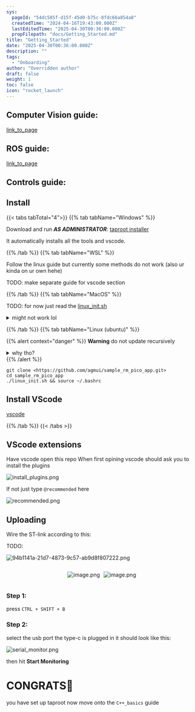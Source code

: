 ```yaml
---
sys:
  pageId: "54dc585f-d15f-45d0-b75c-8fdc66a854a8"
  createdTime: "2024-04-16T19:43:00.000Z"
  lastEditedTime: "2025-04-30T00:36:00.000Z"
  propFilepath: "docs/Getting_Started.md"
title: "Getting_Started"
date: "2025-04-30T00:36:00.000Z"
description: ""
tags:
  - "Onboarding"
author: "Overridden author"
draft: false
weight: 1
toc: false
icon: "rocket_launch"
---
```


## Computer Vision guide:

[link_to_page](86d45bc0-388b-4d26-8848-44f255f73d0e)

## ROS guide:

[link_to_page](3c76c1de-ec8f-46d6-8b0a-294005edc2d5)

## Controls guide:

## Install

{{< tabs tabTotal="4">}}
{{% tab tabName="Windows" %}}

Download and run _**AS ADMINISTRATOR**_: [taproot installer](https://github.com/Thornbots/TeachingFreshies/releases/tag/1.0)

It automatically installs all the tools and vscode.

{{% /tab %}}
{{% tab tabName="WSL" %}}

Follow the linux guide but currently some methods do not work (also ur kinda on ur own hehe)

TODO: make separate guide for vscode section

{{% /tab %}}
{{% tab tabName="MacOS" %}}

TODO: for now just read the [linux_init.sh](https://github.com/agmui/sample_rm_pico_app/blob/main/linux_init.sh)

<details>
<summary>might not work lol</summary>

`brew install libusb pkg-config`

Next install: [vscode](https://code.visualstudio.com/Download)

</details>

{{% /tab %}}
{{% tab tabName="Linux (ubuntu)" %}}

{{% alert context="danger" %}}
**Warning** do not update recursively
<details>
<summary>why tho?</summary>
There are some submodules that may go on for a while (like tinyusb) and I highly
recommend you don't need to get them.
If you want to see what submodules I update just look in `linux_init.sh`
</details>
{{% /alert %}}

```shell
git clone <https://github.com/agmui/sample_rm_pico_app.git>
cd sample_rm_pico_app
./linux_init.sh && source ~/.bashrc
```

## Install VScode

[vscode](https://code.visualstudio.com/Download)

{{% /tab %}}
{{< /tabs >}}

## VScode extensions

Have vscode open this repo
When first opining vscode should ask you to install the plugins

![install_plugins.png](https://prod-files-secure.s3.us-west-2.amazonaws.com/d518164a-d88e-44d1-a4ee-3adb3bd8bce0/89bd30f0-1825-4e77-867b-0a41ce370880/install_plugins.png?X-Amz-Algorithm=AWS4-HMAC-SHA256&X-Amz-Content-Sha256=UNSIGNED-PAYLOAD&X-Amz-Credential=ASIAZI2LB466WKIUFXE2%2F20250614%2Fus-west-2%2Fs3%2Faws4_request&X-Amz-Date=20250614T050847Z&X-Amz-Expires=3600&X-Amz-Security-Token=IQoJb3JpZ2luX2VjEDwaCXVzLXdlc3QtMiJIMEYCIQDvY0S83TkOQaFvY8P9hiM%2BeNCCkeLpyXiGcJmVy6x92AIhALOwcU77Pjr2m4KG6sFpIXAwOP20W6oCaIrLa7a%2F1vTjKv8DCCUQABoMNjM3NDIzMTgzODA1IgxiLMK9OgIsZCWMhvoq3ANggcwJgUf9PtcSnIyJ22EaDxg2GmyAVmdCkLa4egGnUwCc1VHxK6wSJQRyZRmHiKVHEGuh2iWiQpIuDJgDfDnMLtR2o5xu9BUMOSq4CL3hB13MAm3p09LYDfoyySaQ54PuDbzgimR%2FnknXmmzdIFIrzGiK4Rs0dBqBVDIVqYOQi0QXPE%2B9DhB%2Fgq1Z4eCqnPNVZ6QGv%2B4DpN26DFF2Yor5g%2BGTConRdMxLt408fpI%2BUUdSThxP6gu6u9rRbNnEKXJgFF%2F4veoWDvReHUqcwC5%2Fi1y18xgmOAg3reKNdrKd8%2BuQafRDQxBSNe7q3t%2FM55CxFIB2p8TYcj88CTjeNjxcOGWwzZQvA2dhtw%2BRLCMyxJQYwBLAgHTA17NvB4IZW07ZROGnxWHjdF4rObyNEI7d%2FlnqVdBmoTq2m%2FG4kT7L%2BoQagPwbEUc9itzJGzP0hLP1ncGZzKSmgWFn8GEalR9aZMFeCZe9dfOrWSIvH0DeQL3TdHqx%2Fsc80WbcVzfJsmaY6DwfGAfh1KZtDLUaR%2B%2F9ied67IRgX2gcMWWn47bCBiPKq6WJl3pFbuNCExXQ7BiRMbN7K2Yjv4JKOYSl6nAKP2ah%2BrjqFhFG%2BaKl7Y5I4l5p9%2FEnYhCksieQ5DCS7LPCBjqkAXULDaMPcMgNK%2BU%2BDfKIfWEEWCzBB%2F0klqsT1%2FlqOZMXy5NW%2FqgZ%2Bb6%2BFNrArVBQ2%2FFkC7gX4DU5tS8mNCcZjduzACeVExWuLnNDkt%2BswfqLYkwGmmEawVArhneimUu9IvaLQD1v%2FYhLWD43uWpyr2KwImrf5OSd8rwQIyCOmYNJsQbCAhKRbXkLvjxbBxDTkIs8Ph6SZgsbniWrUb9b0P3jxnqI&X-Amz-Signature=af8ac6110a05954c280f4b037f00c42fda234058b90b382d3dfa078bbb3c1d55&X-Amz-SignedHeaders=host&x-amz-checksum-mode=ENABLED&x-id=GetObject)

If not just type `@recommended` here  

![recommended.png](https://prod-files-secure.s3.us-west-2.amazonaws.com/d518164a-d88e-44d1-a4ee-3adb3bd8bce0/61e661e9-5d85-4dfc-be0d-8d2097a5e793/recommended.png?X-Amz-Algorithm=AWS4-HMAC-SHA256&X-Amz-Content-Sha256=UNSIGNED-PAYLOAD&X-Amz-Credential=ASIAZI2LB466WKIUFXE2%2F20250614%2Fus-west-2%2Fs3%2Faws4_request&X-Amz-Date=20250614T050847Z&X-Amz-Expires=3600&X-Amz-Security-Token=IQoJb3JpZ2luX2VjEDwaCXVzLXdlc3QtMiJIMEYCIQDvY0S83TkOQaFvY8P9hiM%2BeNCCkeLpyXiGcJmVy6x92AIhALOwcU77Pjr2m4KG6sFpIXAwOP20W6oCaIrLa7a%2F1vTjKv8DCCUQABoMNjM3NDIzMTgzODA1IgxiLMK9OgIsZCWMhvoq3ANggcwJgUf9PtcSnIyJ22EaDxg2GmyAVmdCkLa4egGnUwCc1VHxK6wSJQRyZRmHiKVHEGuh2iWiQpIuDJgDfDnMLtR2o5xu9BUMOSq4CL3hB13MAm3p09LYDfoyySaQ54PuDbzgimR%2FnknXmmzdIFIrzGiK4Rs0dBqBVDIVqYOQi0QXPE%2B9DhB%2Fgq1Z4eCqnPNVZ6QGv%2B4DpN26DFF2Yor5g%2BGTConRdMxLt408fpI%2BUUdSThxP6gu6u9rRbNnEKXJgFF%2F4veoWDvReHUqcwC5%2Fi1y18xgmOAg3reKNdrKd8%2BuQafRDQxBSNe7q3t%2FM55CxFIB2p8TYcj88CTjeNjxcOGWwzZQvA2dhtw%2BRLCMyxJQYwBLAgHTA17NvB4IZW07ZROGnxWHjdF4rObyNEI7d%2FlnqVdBmoTq2m%2FG4kT7L%2BoQagPwbEUc9itzJGzP0hLP1ncGZzKSmgWFn8GEalR9aZMFeCZe9dfOrWSIvH0DeQL3TdHqx%2Fsc80WbcVzfJsmaY6DwfGAfh1KZtDLUaR%2B%2F9ied67IRgX2gcMWWn47bCBiPKq6WJl3pFbuNCExXQ7BiRMbN7K2Yjv4JKOYSl6nAKP2ah%2BrjqFhFG%2BaKl7Y5I4l5p9%2FEnYhCksieQ5DCS7LPCBjqkAXULDaMPcMgNK%2BU%2BDfKIfWEEWCzBB%2F0klqsT1%2FlqOZMXy5NW%2FqgZ%2Bb6%2BFNrArVBQ2%2FFkC7gX4DU5tS8mNCcZjduzACeVExWuLnNDkt%2BswfqLYkwGmmEawVArhneimUu9IvaLQD1v%2FYhLWD43uWpyr2KwImrf5OSd8rwQIyCOmYNJsQbCAhKRbXkLvjxbBxDTkIs8Ph6SZgsbniWrUb9b0P3jxnqI&X-Amz-Signature=523e3c2f44bcc3ddb1b80b8ea6bec31e2c064fc0968ff7cf9e232ea6b9fd2992&X-Amz-SignedHeaders=host&x-amz-checksum-mode=ENABLED&x-id=GetObject)

## Uploading

Wire the ST-link according to this:

TODO:

![94b1141a-21d7-4873-9c57-ab9d8f807222.png](https://prod-files-secure.s3.us-west-2.amazonaws.com/d518164a-d88e-44d1-a4ee-3adb3bd8bce0/e5fad17d-ab82-4300-9f4c-505ab4b1202c/94b1141a-21d7-4873-9c57-ab9d8f807222.png?X-Amz-Algorithm=AWS4-HMAC-SHA256&X-Amz-Content-Sha256=UNSIGNED-PAYLOAD&X-Amz-Credential=ASIAZI2LB466WKIUFXE2%2F20250614%2Fus-west-2%2Fs3%2Faws4_request&X-Amz-Date=20250614T050847Z&X-Amz-Expires=3600&X-Amz-Security-Token=IQoJb3JpZ2luX2VjEDwaCXVzLXdlc3QtMiJIMEYCIQDvY0S83TkOQaFvY8P9hiM%2BeNCCkeLpyXiGcJmVy6x92AIhALOwcU77Pjr2m4KG6sFpIXAwOP20W6oCaIrLa7a%2F1vTjKv8DCCUQABoMNjM3NDIzMTgzODA1IgxiLMK9OgIsZCWMhvoq3ANggcwJgUf9PtcSnIyJ22EaDxg2GmyAVmdCkLa4egGnUwCc1VHxK6wSJQRyZRmHiKVHEGuh2iWiQpIuDJgDfDnMLtR2o5xu9BUMOSq4CL3hB13MAm3p09LYDfoyySaQ54PuDbzgimR%2FnknXmmzdIFIrzGiK4Rs0dBqBVDIVqYOQi0QXPE%2B9DhB%2Fgq1Z4eCqnPNVZ6QGv%2B4DpN26DFF2Yor5g%2BGTConRdMxLt408fpI%2BUUdSThxP6gu6u9rRbNnEKXJgFF%2F4veoWDvReHUqcwC5%2Fi1y18xgmOAg3reKNdrKd8%2BuQafRDQxBSNe7q3t%2FM55CxFIB2p8TYcj88CTjeNjxcOGWwzZQvA2dhtw%2BRLCMyxJQYwBLAgHTA17NvB4IZW07ZROGnxWHjdF4rObyNEI7d%2FlnqVdBmoTq2m%2FG4kT7L%2BoQagPwbEUc9itzJGzP0hLP1ncGZzKSmgWFn8GEalR9aZMFeCZe9dfOrWSIvH0DeQL3TdHqx%2Fsc80WbcVzfJsmaY6DwfGAfh1KZtDLUaR%2B%2F9ied67IRgX2gcMWWn47bCBiPKq6WJl3pFbuNCExXQ7BiRMbN7K2Yjv4JKOYSl6nAKP2ah%2BrjqFhFG%2BaKl7Y5I4l5p9%2FEnYhCksieQ5DCS7LPCBjqkAXULDaMPcMgNK%2BU%2BDfKIfWEEWCzBB%2F0klqsT1%2FlqOZMXy5NW%2FqgZ%2Bb6%2BFNrArVBQ2%2FFkC7gX4DU5tS8mNCcZjduzACeVExWuLnNDkt%2BswfqLYkwGmmEawVArhneimUu9IvaLQD1v%2FYhLWD43uWpyr2KwImrf5OSd8rwQIyCOmYNJsQbCAhKRbXkLvjxbBxDTkIs8Ph6SZgsbniWrUb9b0P3jxnqI&X-Amz-Signature=3047b1a1bd8cbb7205baaec43601266c339dd0010914fc8b1e18ef12c6a633cf&X-Amz-SignedHeaders=host&x-amz-checksum-mode=ENABLED&x-id=GetObject)

<div style="display: flex;flex-direction: row; column-gap:10px; max-width: 630px;justify-content: center;">
<div>

![image.png](https://prod-files-secure.s3.us-west-2.amazonaws.com/d518164a-d88e-44d1-a4ee-3adb3bd8bce0/210ecb78-1116-4d7b-b9b7-2292f66fa2c2/image.png?X-Amz-Algorithm=AWS4-HMAC-SHA256&X-Amz-Content-Sha256=UNSIGNED-PAYLOAD&X-Amz-Credential=ASIAZI2LB4665AHPM7T6%2F20250614%2Fus-west-2%2Fs3%2Faws4_request&X-Amz-Date=20250614T050848Z&X-Amz-Expires=3600&X-Amz-Security-Token=IQoJb3JpZ2luX2VjEDwaCXVzLXdlc3QtMiJIMEYCIQCnFT9dgg4REOqOcxa591cYjm7cRBHDLHHYjhFGw58bGAIhAKJ4t%2FEQf%2BgacDSJruW7nzdr%2F0GCiySUZPAFUEQtQYisKv8DCCUQABoMNjM3NDIzMTgzODA1Igww5t7iPcbDUzIrBvIq3AMKmvHyQ2ZnA7NTHT9Mbu01Y66ZhsuF4ei%2BNzZ4DGOhN6hMFMgIB6y5g9gYLLdJuMXlpCOQlBLv7FVeIGZ2K1HKOvLT1%2BQI48ipA7FNjQiKWUu3mMayfC2RGa5PTBAzkKQHmMPttVtprC5zaKbRehHleK5sOJDIppTafuAsdmhJfUhR5cBTfCu1C84GbGJm4XybiMMu9CnUkYIiRc1IAytGsCFDAXzs2BDA%2B5FKePnzCOYzhNcPrEA7lXkYbr6EGtb4BnMaV4QdFBxnk8twa992GRyp96IPkIZpPb6trmsKSAjdHJ8e1PSExbA1fDdEgtSPUc8GbVZySICJ98EMEWMHZsVy3xrklv22AYptP%2BUiuPsbY8yhUWh6Mn1YKYl9Ij1g1s2w3WG2swhaDBm41NegW%2F9itNmhM0TboUHyp6e%2BHEi9mhXDeg6Z17IHDW5Elt6qFUl7UbbYQnApqyftdUZ0VaYq3tlhErZSifpuDnZG8VleoXp97Qjy8jtwpVddEBueDvQrcCAQMlzeD1AQ4WGsupHXiUT7rlSJY0HwY8W5yT3HTnYmv893T6KdAU1S3Ud%2BeDhA8t57lUQIgXi1OWPPDxSLEYF7Fn0V8EyyfVanS%2BdTwghBOye6qlNx%2FjDj7LPCBjqkAXE7CrH%2Fi0SXnBX7n%2BdH%2BV%2FRq7de%2BIa0K3MHJplnINhC8O5niBNfk6uBJ3FWwU3VJhSaIKnAvPygv7WSq1XvZJaNxrrxY4VEU97r3VZ4APQa%2BD1jpQerxYvFrpkb3ukpWD8mjbLuhBT87nstuY0LCrU82YmS1m%2BybuBkO9wZFgluVRxHMlTYuv91uKGstsFWSYf59lLBqrHE867uIin6UhB4Emlw&X-Amz-Signature=87fbfc8a5a0e103177f7c9fa0bcaf56b3a2e80d143e36e9701671245fa18891e&X-Amz-SignedHeaders=host&x-amz-checksum-mode=ENABLED&x-id=GetObject)

</div>
<div>

![image.png](https://prod-files-secure.s3.us-west-2.amazonaws.com/d518164a-d88e-44d1-a4ee-3adb3bd8bce0/33a0fd0f-8ca6-4a86-8e09-26e95ded1fff/image.png?X-Amz-Algorithm=AWS4-HMAC-SHA256&X-Amz-Content-Sha256=UNSIGNED-PAYLOAD&X-Amz-Credential=ASIAZI2LB4667CNAS5CE%2F20250614%2Fus-west-2%2Fs3%2Faws4_request&X-Amz-Date=20250614T050848Z&X-Amz-Expires=3600&X-Amz-Security-Token=IQoJb3JpZ2luX2VjEDwaCXVzLXdlc3QtMiJGMEQCIC%2B8UN49Ydk%2FCQ1hU%2FbJj0LfNA87kaiftIgI12SbirMVAiB%2FKvG2ekD1HDH8Div6hxDXGOTl84KajUMrIDVDJoX9Tyr%2FAwglEAAaDDYzNzQyMzE4MzgwNSIMGKSX2QpcH9qy3iZuKtwD%2BBfJYJTUvgfBZKUhNh1zxf7juEsTeHJ3tljc651dsvNa2gFhoBykpKUHYt9%2Bp1hPsdlEi%2BS2sc5vU1SOGFf2tP%2BG93qmE%2FJ8iwhKVBjappxUU7gozyRKzwgDNGxnb9KqyGbPF%2BpO8QqqcSiqTw5yLWGsXLwec3HOHchPA9sXxYKJxKQ6q30UJNst7sT3t4rV1yX11hAWpYjWzw%2FputsCX1RT0r5BX6CBhOS8XysVj7eprSna0C7zOKSgr5HWKZ3nIHg3FmCcuGz0cOAFdR8CutNloSgbC8ONQWcsWAxpaMMQH2sLWxobJXSElMDay9S0g5TN4OOppWaO5mt3iUiO4g8ArmkmPc2SF25IzTW5L6B7sm9KXbngBau5MYGHXWG1xR2AoXW7emuC2nrhnxIgN5wAe9OLh0r7qPNQ1Q16Pb8MjGvS6wlQ316az7MZ2zFclXeaa1Oadafg7%2BomXILy8Zqau4axBybr0hCvF%2BX9lpcVBFKnSAEkdHjsI3F05kDLNrsa6yo5lOWujnvX1SS9VQxbFVsRpA3Aym19b%2BnmVHe7sxqvXfK4RPr2BW%2FDv9n7A0zA%2BkWerO5CzWhpcv%2F%2FVqKjPoqWN0w9YIx0TWGCwpm3BxO1SfCUIGz%2BugIw4eyzwgY6pgGkRYcxxfY7WmXnSWaLRsFQEiRxvzTIH7sXsli9JplHGT77VZUjcXyPpnLD2PRadyo9%2BqHYJBpzDCGrQ%2BcRhfJXo7spZXJFAiYxh0D%2FruHpVG%2BhbgiPHKNUmfEld9vpNkVFaOX3fXtXdFd7PAA3EY9e5FxhS%2BXGXT%2BaIAG3tzv57%2FWeHQXVvrKsUOql%2FjePz%2B0APq7CJVFiu6aCjMOLeYx54raBQYh9&X-Amz-Signature=99400b1fcac0d610bf0a59898cfd15551b48d2ca3a28da258261b053a1c7f49f&X-Amz-SignedHeaders=host&x-amz-checksum-mode=ENABLED&x-id=GetObject)

</div>
</div>

### Step 1:

press `CTRL + SHIFT + B`

### Step 2:

select the usb port the type-c is plugged in it should look like this:

![serial_monitor.png](https://prod-files-secure.s3.us-west-2.amazonaws.com/d518164a-d88e-44d1-a4ee-3adb3bd8bce0/f03f4774-05d4-4393-b6a0-d5efb6d315ab/serial_monitor.png?X-Amz-Algorithm=AWS4-HMAC-SHA256&X-Amz-Content-Sha256=UNSIGNED-PAYLOAD&X-Amz-Credential=ASIAZI2LB466WKIUFXE2%2F20250614%2Fus-west-2%2Fs3%2Faws4_request&X-Amz-Date=20250614T050847Z&X-Amz-Expires=3600&X-Amz-Security-Token=IQoJb3JpZ2luX2VjEDwaCXVzLXdlc3QtMiJIMEYCIQDvY0S83TkOQaFvY8P9hiM%2BeNCCkeLpyXiGcJmVy6x92AIhALOwcU77Pjr2m4KG6sFpIXAwOP20W6oCaIrLa7a%2F1vTjKv8DCCUQABoMNjM3NDIzMTgzODA1IgxiLMK9OgIsZCWMhvoq3ANggcwJgUf9PtcSnIyJ22EaDxg2GmyAVmdCkLa4egGnUwCc1VHxK6wSJQRyZRmHiKVHEGuh2iWiQpIuDJgDfDnMLtR2o5xu9BUMOSq4CL3hB13MAm3p09LYDfoyySaQ54PuDbzgimR%2FnknXmmzdIFIrzGiK4Rs0dBqBVDIVqYOQi0QXPE%2B9DhB%2Fgq1Z4eCqnPNVZ6QGv%2B4DpN26DFF2Yor5g%2BGTConRdMxLt408fpI%2BUUdSThxP6gu6u9rRbNnEKXJgFF%2F4veoWDvReHUqcwC5%2Fi1y18xgmOAg3reKNdrKd8%2BuQafRDQxBSNe7q3t%2FM55CxFIB2p8TYcj88CTjeNjxcOGWwzZQvA2dhtw%2BRLCMyxJQYwBLAgHTA17NvB4IZW07ZROGnxWHjdF4rObyNEI7d%2FlnqVdBmoTq2m%2FG4kT7L%2BoQagPwbEUc9itzJGzP0hLP1ncGZzKSmgWFn8GEalR9aZMFeCZe9dfOrWSIvH0DeQL3TdHqx%2Fsc80WbcVzfJsmaY6DwfGAfh1KZtDLUaR%2B%2F9ied67IRgX2gcMWWn47bCBiPKq6WJl3pFbuNCExXQ7BiRMbN7K2Yjv4JKOYSl6nAKP2ah%2BrjqFhFG%2BaKl7Y5I4l5p9%2FEnYhCksieQ5DCS7LPCBjqkAXULDaMPcMgNK%2BU%2BDfKIfWEEWCzBB%2F0klqsT1%2FlqOZMXy5NW%2FqgZ%2Bb6%2BFNrArVBQ2%2FFkC7gX4DU5tS8mNCcZjduzACeVExWuLnNDkt%2BswfqLYkwGmmEawVArhneimUu9IvaLQD1v%2FYhLWD43uWpyr2KwImrf5OSd8rwQIyCOmYNJsQbCAhKRbXkLvjxbBxDTkIs8Ph6SZgsbniWrUb9b0P3jxnqI&X-Amz-Signature=72cde96b04708cdcada3e91ec5e548a1f5c5146a34e1badd99ca780d8eea2e7c&X-Amz-SignedHeaders=host&x-amz-checksum-mode=ENABLED&x-id=GetObject)

then hit **Start Monitoring**

# CONGRATS🎉

you have set up taproot now move onto the `C++_basics` guide
